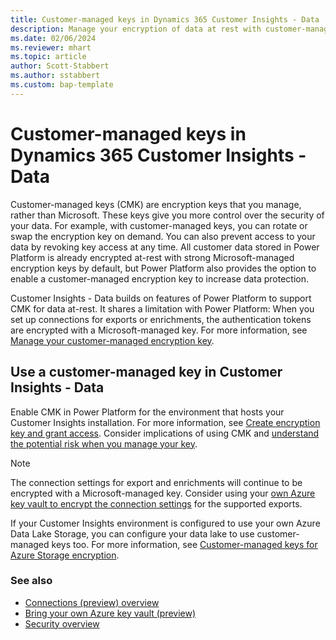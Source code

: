 ```yaml
---
title: Customer-managed keys in Dynamics 365 Customer Insights - Data
description: Manage your encryption of data at rest with customer-managed keys.
ms.date: 02/06/2024
ms.reviewer: mhart
ms.topic: article
author: Scott-Stabbert
ms.author: sstabbert
ms.custom: bap-template
---
```


# Customer-managed keys in Dynamics 365 Customer Insights - Data

Customer-managed keys (CMK) are encryption keys that you manage, rather than Microsoft. These keys give you more control over the security of your data. For example, with customer-managed keys, you can rotate or swap the encryption key on demand. You can also prevent access to your data by revoking key access at any time. All customer data stored in Power Platform is already encrypted at-rest with strong Microsoft-managed encryption keys by default, but Power Platform also provides the option to enable a customer-managed encryption key to increase data protection.

Customer Insights - Data builds on features of Power Platform to support CMK for data at-rest. It shares a limitation with Power Platform: When you set up connections for exports or enrichments, the authentication tokens are encrypted with a Microsoft-managed key. For more information, see [Manage your customer-managed encryption key](/power-platform/admin/customer-managed-key).

## Use a customer-managed key in Customer Insights - Data

Enable CMK in Power Platform for the environment that hosts your Customer Insights installation. For more information, see [Create encryption key and grant access](/power-platform/admin/customer-managed-key#create-encryption-key-and-grant-access). Consider implications of using CMK and [understand the potential risk when you manage your key](/power-platform/admin/customer-managed-key#understand-the-potential-risk-when-you-manage-your-key).

> [!NOTE]
> The connection settings for export and enrichments will continue to be encrypted with a Microsoft-managed key. Consider using your [own Azure key vault to encrypt the connection settings](use-azure-key-vault.md) for the supported exports.

If your Customer Insights environment is configured to use your own Azure Data Lake Storage, you can configure your data lake to use customer-managed keys too. For more information, see [Customer-managed keys for Azure Storage encryption](/azure/storage/common/customer-managed-keys-overview).

### See also

- [Connections (preview) overview](connections.md)
- [Bring your own Azure key vault (preview)](use-azure-key-vault.md)
- [Security overview](security-overview.md)
